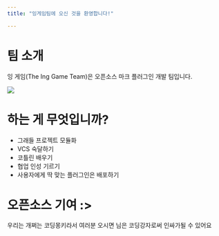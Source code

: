 ```yaml
---
title: "잉게임팀에 오신 것을 환영합니다!"

---
```


# 팀 소개
잉 게임(The Ing Game Team)은 오픈소스 마크 플러그인 개발 팀입니다.  

![](https://i.ibb.co/DWgGKS5/Ing-Game-Logo.png)

# 하는 게 무엇입니까?
- 그래들 프로젝트 모듈화
- VCS 숙달하기
- 코틀린 배우기 
- 협업 인성 기르기
- 사용자에게 딱 맞는 플러그인은 배포하기


# 오픈소스 기여 :>
우리는 개쩌는 코딩몽키라서 여러분 오시면 님은 코딩강자로써 인싸가될 수 있어요  

